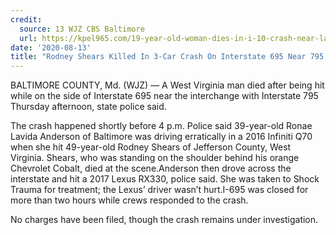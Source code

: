 ```yaml
---
credit:
  source: 13 WJZ CBS Baltimore
  url: https://kpel965.com/19-year-old-woman-dies-in-i-10-crash-near-lafayettest-martin-line/
date: '2020-08-13'
title: "Rodney Shears Killed In 3-Car Crash On Interstate 695 Near 795 Split, Police Say"
---
```

BALTIMORE COUNTY, Md. (WJZ) — A West Virginia man died after being hit while on the side of Interstate 695 near the interchange with Interstate 795 Thursday afternoon, state police said.

The crash happened shortly before 4 p.m. Police said 39-year-old Ronae Lavida Anderson of Baltimore was driving erratically in a 2016 Infiniti Q70 when she hit 49-year-old Rodney Shears of Jefferson County, West Virginia. Shears, who was standing on the shoulder behind his orange Chevrolet Cobalt, died at the scene.Anderson then drove across the interstate and hit a 2017 Lexus RX330, police said. She was taken to Shock Trauma for treatment; the Lexus’ driver wasn’t hurt.I-695 was closed for more than two hours while crews responded to the crash.

No charges have been filed, though the crash remains under investigation.
